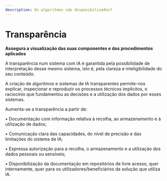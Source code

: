 ```yaml
---
description: Os algoritmos são disponibilizados?
---
```


# Transparência

**Assegura a visualização das suas componentes e dos procedimentos aplicados**

A transparência num sistema com IA é garantida pela possibilidade de interpretação desse mesmo sistema, isto é, pela clareza e inteligibilidade do seu conteúdo.

A criação de algoritmos e sistemas de IA transparentes permite-nos explicar, inspecionar e reproduzir os processos técnicos implícitos, o raciocínio que fundamentou as decisões e a utilização dos dados por esses sistemas.

Aumenta-se a transparência a partir de:

• Documentação com informação relativa à recolha, ao armazenamento e à utilização de dados;

• Comunicação clara das capacidades, do nível de precisão e das limitações do sistema de IA;

• Expressa autorização para a recolha, o armazenamento e a utilização dos dados pessoais ou sensíveis;

• Disponibilização da documentação em repositórios de livre acesso, quer internamente, quer para os utilizadores/beneficiários da solução que utiliza IA.

